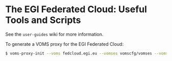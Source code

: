 The EGI Federated Cloud: Useful Tools and Scripts
=================================================

See the `user-guides` wiki for more information.

To generate a VOMS proxy for the EGI Federated Cloud:

```bash
$ voms-proxy-init --voms fedcloud.egi.eu --vomses vomscfg/vomses --vomsdir vomscfg/vomsdir
```
